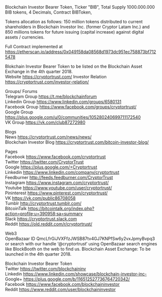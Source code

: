 Blockchain Investor Bearer Token,
Ticker "BIB",
Total Supply 1000.000.000 BIB tokens,
4 Decimals, Contract BIBToken,

Tokens allocation as follows: 150 million tokens distributed to current shareholders in Blockchain Investor Inc. (former Cryptor Latam Inc.) and 850 millions tokens for future issuing (capital increase) against digital
assets / currencies.

Full Contract implemented at https://etherscan.io/address/0x049158da08568d1973dc951ec758873bf7125478



Blokchain Investor Bearer Token to be listed on the Blockchain Asset Exchange in the 4th quarter 2018.                  
Website https://cryptortrust.com/
Investor Relation https://cryptortrust.com/investor-relation/                                                   

Groups/ Forums                                                                                                                      
Telegram Group https://t.me/blockchainforum                                                                                    
Linkedin Group https://www.linkedin.com/groups/6580131                                                                               
Facebook Group https://www.facebook.com/groups/cryptortrust/                                                                          
Google Group   https://plus.google.com/u/0/communities/105280240699711172540                                                          
VK Group       https://vk.com/club87272980                                                                                          

Blogs                                                                                                                               
News https://cryptortrust.com/news/news/                                                     
Blockchain Investor Blog https://cryptortrust.com/bitcoin-investor-blog/                                                               

Pages                                                                                                                    
Facebook https://www.facebook.com/cryptortrust                                                                                   
Twitter https://twitter.com/CryptorTrust   
Google https://plus.google.com/+Cryptortrust                                                                                        
Linkedin https://www.linkedin.com/company/cryptortrust                                                                        
Feedburner http://feeds.feedburner.com/CryptorTrust                                                      
Instagram https://www.instagram.com/cryptortrust/                                                                             
Youtube https://www.youtube.com/user/cryptortrust/                                                                             
Pininterest https://www.pinterest.com/cryptortrust/                                                                         
VK https://vk.com/public86708058                                                                                                    
Tumblr http://cryptortrust.tumblr.com/                                                                                                
BitcoinTalk https://bitcointalk.org/index.php?action=profile;u=390958;sa=summary   
Slack https://cryptortrust.slack.com                                                                                               
Reddit https://old.reddit.com/r/cryptortrust/                                                                 

Web3                                                                                                                                 
OpenBazaar ID QmcLfrGiJVXFfzJWSB87tv4GJ7KNPfSw6y2vxJpmyBvpq3
or search with our handle ‘@cryptortrust‘ using OpenBazaar search engines like  BlockBooth on the web to find us.                          Blockchain Asset Exchange: To be launched in the 4th quarter 2018.                                                                 

Blockchain Investor Bearer Token                                                                                                   
Twitter https://twitter.com/blockchaininv                                                                                          
Linkedin https://www.linkedin.com/showcase/blockchain-investor-inc-                                                                 
Google+ https://plus.google.com/b/116512527736764720342/                                                                           
Facebook https://www.facebook.com/blockchaininvestor                                                                                
Reddit https://www.reddit.com/user/blockchaininvestor                                                                                   

